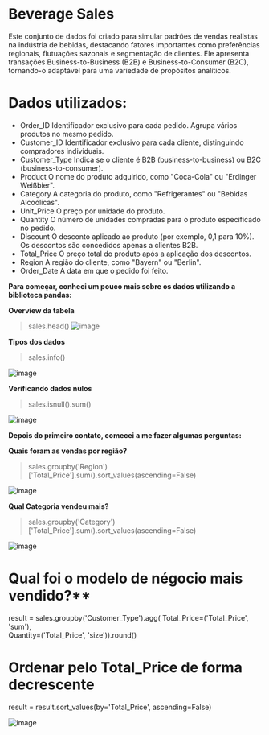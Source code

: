 # Beverage Sales
Este conjunto de dados foi criado para simular padrões de vendas realistas na indústria de bebidas, destacando fatores importantes como preferências regionais, flutuações sazonais e segmentação de clientes. Ele apresenta transações Business-to-Business (B2B) e Business-to-Consumer (B2C), tornando-o adaptável para uma variedade de propósitos analíticos.

# Dados utilizados:

- Order_ID Identificador exclusivo para cada pedido. Agrupa vários produtos no mesmo pedido.
- Customer_ID Identificador exclusivo para cada cliente, distinguindo compradores individuais.
- Customer_Type Indica se o cliente é B2B (business-to-business) ou B2C (business-to-consumer).
- Product O nome do produto adquirido, como "Coca-Cola" ou "Erdinger Weißbier".
- Category A categoria do produto, como "Refrigerantes" ou "Bebidas Alcoólicas".
- Unit_Price O preço por unidade do produto.
- Quantity O número de unidades compradas para o produto especificado no pedido.
- Discount O desconto aplicado ao produto (por exemplo, 0,1 para 10%). Os descontos são concedidos apenas a clientes B2B.
- Total_Price O preço total do produto após a aplicação dos descontos.
- Region A região do cliente, como "Bayern" ou "Berlin".
- Order_Date A data em que o pedido foi feito.

**Para começar, conheci um pouco mais sobre os dados utilizando a biblioteca pandas:**

**Overview da tabela**
> sales.head()
![image](https://github.com/user-attachments/assets/6ba06efc-62fa-4101-ae73-0dd0c577f548)

**Tipos dos dados**
>sales.info()

![image](https://github.com/user-attachments/assets/5bac56e4-f3a5-4d47-a17f-18aa1e457d18)

**Verificando dados nulos**
>sales.isnull().sum()

![image](https://github.com/user-attachments/assets/5518a754-cecd-4e40-ba0c-c784ba162b1c)

**Depois do primeiro contato, comecei a me fazer algumas perguntas:**

**Quais foram as vendas por região?**
> sales.groupby('Region')['Total_Price'].sum().sort_values(ascending=False)

![image](https://github.com/user-attachments/assets/eb0795a9-7678-464e-b419-e3520d8275e3)

**Qual Categoria vendeu mais?**
> sales.groupby('Category')['Total_Price'].sum().sort_values(ascending=False)

![image](https://github.com/user-attachments/assets/bb7bacf5-7a6b-46b9-a10f-428ad1ce830a)

# Qual foi o modelo de négocio mais vendido?**

result = sales.groupby('Customer_Type').agg(
    Total_Price=('Total_Price', 'sum'),     
    Quantity=('Total_Price', 'size')).round()                                 

# Ordenar pelo Total_Price de forma decrescente
result = result.sort_values(by='Total_Price', ascending=False)

![image](https://github.com/user-attachments/assets/38c9e296-0606-4b42-9684-e837fd95f902)




